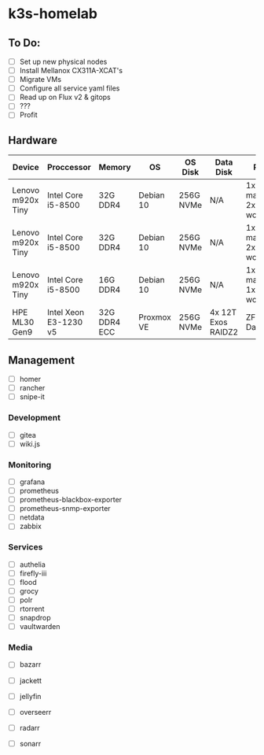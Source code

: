 # k3s-homelab

## To Do:
- [ ] Set up new physical nodes
- [ ] Install Mellanox CX311A-XCAT's
- [ ] Migrate VMs
- [ ] Configure all service yaml files
- [ ] Read up on Flux v2 & gitops
- [ ] ???
- [ ] Profit

## Hardware
| Device            | Proccessor            | Memory       | OS         | OS Disk    | Data Disk          | Roles                         |
| ------------------|-----------------------|--------------|------------|------------|--------------------|-------------------------------|
| Lenovo m920x Tiny | Intel Core i5-8500    | 32G DDR4     | Debian 10  | 256G NVMe  | N/A                | 1x k3s master - 2x k3s worker | 
| Lenovo m920x Tiny | Intel Core i5-8500    | 32G DDR4     | Debian 10  | 256G NVMe  | N/A                | 1x k3s master - 2x k3s worker |
| Lenovo m920x Tiny | Intel Core i5-8500    | 16G DDR4     | Debian 10  | 256G NVMe  | N/A                | 1x k3s master - 1x k3s worker |  
| HPE ML30 Gen9     | Intel Xeon E3-1230 v5 | 32G DDR4 ECC | Proxmox VE | 256G NVMe  | 4x 12T Exos RAIDZ2 | ZFS Datastore                 |

## Management
- [ ] homer
- [ ] rancher
- [ ] snipe-it

### Development
- [ ] gitea
- [ ] wiki.js

### Monitoring
- [ ] grafana
- [ ] prometheus
- [ ] prometheus-blackbox-exporter
- [ ] prometheus-snmp-exporter
- [ ] netdata
- [ ] zabbix

### Services
- [ ] authelia
- [ ] firefly-iii
- [ ] flood
- [ ] grocy
- [ ] polr
- [ ] rtorrent
- [ ] snapdrop
- [ ] vaultwarden

### Media
- [ ] bazarr
- [ ] jackett
- [ ] jellyfin
- [ ] overseerr
- [ ] radarr
- [ ] sonarr



